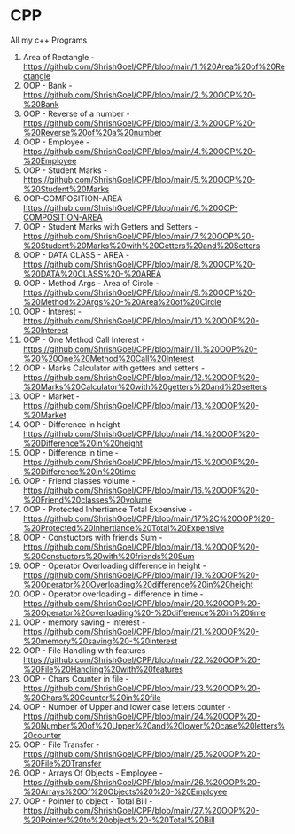 # CPP
All my c++ Programs

1. Area of Rectangle - https://github.com/ShrishGoel/CPP/blob/main/1.%20Area%20of%20Rectangle
2. OOP - Bank - https://github.com/ShrishGoel/CPP/blob/main/2.%20OOP%20-%20Bank
3. OOP - Reverse of a number - https://github.com/ShrishGoel/CPP/blob/main/3.%20OOP%20-%20Reverse%20of%20a%20number
4. OOP - Employee - https://github.com/ShrishGoel/CPP/blob/main/4.%20OOP%20-%20Employee
5. OOP - Student Marks - https://github.com/ShrishGoel/CPP/blob/main/5.%20OOP%20-%20Student%20Marks
6. OOP-COMPOSITION-AREA - https://github.com/ShrishGoel/CPP/blob/main/6.%20OOP-COMPOSITION-AREA
7. OOP - Student Marks with Getters and Setters - https://github.com/ShrishGoel/CPP/blob/main/7.%20OOP%20-%20Student%20Marks%20with%20Getters%20and%20Setters
8. OOP - DATA CLASS - AREA - https://github.com/ShrishGoel/CPP/blob/main/8.%20OOP%20-%20DATA%20CLASS%20-%20AREA
9. OOP - Method Args - Area of Circle - https://github.com/ShrishGoel/CPP/blob/main/9.%20OOP%20-%20Method%20Args%20-%20Area%20of%20Circle
10. OOP - Interest - https://github.com/ShrishGoel/CPP/blob/main/10.%20OOP%20-%20Interest
11. OOP - One Method Call Interest - https://github.com/ShrishGoel/CPP/blob/main/11.%20OOP%20-%20%20One%20Method%20Call%20Interest
12. OOP - Marks Calculator with getters and setters - https://github.com/ShrishGoel/CPP/blob/main/12.%20OOP%20-%20Marks%20Calculator%20with%20getters%20and%20setters
13. OOP - Market - https://github.com/ShrishGoel/CPP/blob/main/13.%20OOP%20-%20Market
14. OOP - Difference in height - https://github.com/ShrishGoel/CPP/blob/main/14.%20OOP%20-%20Difference%20in%20height
15. OOP - Difference in time - https://github.com/ShrishGoel/CPP/blob/main/15.%20OOP%20-%20Difference%20in%20time
16. OOP - Friend classes volume - https://github.com/ShrishGoel/CPP/blob/main/16.%20OOP%20-%20Friend%20classes%20volume
17. OOP - Protected Inhertiance Total Expensive - https://github.com/ShrishGoel/CPP/blob/main/17%2C%20OOP%20-%20Protected%20Inhertiance%20Total%20Expensive
18. OOP - Constuctors with friends Sum - https://github.com/ShrishGoel/CPP/blob/main/18.%20OOP%20-%20Constuctors%20with%20friends%20Sum 
19. OOP - Operator Overloading difference in height - https://github.com/ShrishGoel/CPP/blob/main/19.%20OOP%20-%20Operator%20Overloading%20difference%20in%20height
20. OOP - Operator overloading - difference in time - https://github.com/ShrishGoel/CPP/blob/main/20.%20OOP%20-%20Operator%20overloading%20-%20difference%20in%20time
21. OOP - memory saving - interest - https://github.com/ShrishGoel/CPP/blob/main/21.%20OOP%20-%20memory%20saving%20-%20interest
22. OOP - File Handling with features - https://github.com/ShrishGoel/CPP/blob/main/22.%20OOP%20-%20File%20Handling%20with%20features
23. OOP - Chars Counter in file - https://github.com/ShrishGoel/CPP/blob/main/23.%20OOP%20-%20Chars%20Counter%20in%20file
24. OOP - Number of Upper and lower case letters counter - https://github.com/ShrishGoel/CPP/blob/main/24.%20OOP%20-%20Number%20of%20Upper%20and%20lower%20case%20letters%20counter
25. OOP - File Transfer - https://github.com/ShrishGoel/CPP/blob/main/25.%20OOP%20-%20File%20Transfer
26. OOP - Arrays Of Objects - Employee - https://github.com/ShrishGoel/CPP/blob/main/26.%20OOP%20-%20Arrays%20Of%20Objects%20%20-%20Employee
27. OOP - Pointer to object - Total Bill - https://github.com/ShrishGoel/CPP/blob/main/27.%20OOP%20-%20Pointer%20to%20object%20-%20Total%20Bill
